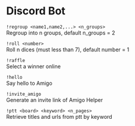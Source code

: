 # Discord Bot
`!regroup <name1,name2,...> <n_groups>`</br>
Regroup into n groups, default n_groups = 2

`!roll <number>`</br>
Roll n dices (must less than 7), default number = 1

`!raffle`</br>
Select a winner online

`!hello`</br>
Say hello to Amigo

`!invite_amigo`</br>
Generate an invite link of Amigo Helper

`!ptt <board> <keyword> <n_pages>`</br>
Retrieve titles and urls from ptt by keyword